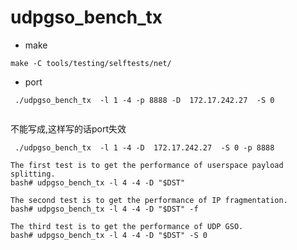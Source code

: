 #  udpgso_bench_tx

+ make    

```
make -C tools/testing/selftests/net/ 
```

+ port    

```
 ./udpgso_bench_tx  -l 1 -4 -p 8888 -D  172.17.242.27  -S 0 
 
```
不能写成,这样写的话port失效   
```
 ./udpgso_bench_tx  -l 1 -4 -D  172.17.242.27  -S 0 -p 8888
```


```
The first test is to get the performance of userspace payload splitting.
bash# udpgso_bench_tx -l 4 -4 -D "$DST"

The second test is to get the performance of IP fragmentation.
bash# udpgso_bench_tx -l 4 -4 -D "$DST" -f

The third test is to get the performance of UDP GSO.
bash# udpgso_bench_tx -l 4 -4 -D "$DST" -S 0
```
